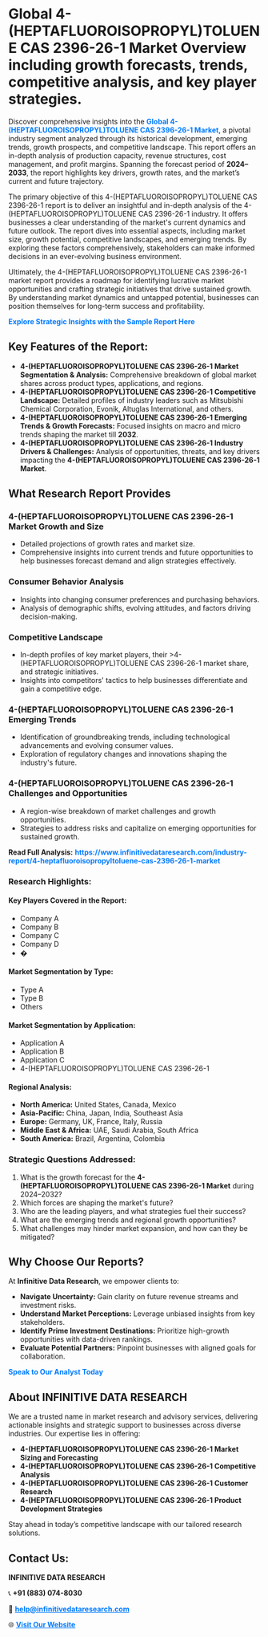 <h1>Global 4-(HEPTAFLUOROISOPROPYL)TOLUENE CAS 2396-26-1 Market Overview including growth forecasts, trends, competitive analysis, and key player strategies.</h1>
<p>
Discover comprehensive insights into the 
<a href="https://www.infinitivedataresearch.com/industry-report/4-heptafluoroisopropyltoluene-cas-2396-26-1-market" rel="dofollow" style="color: #007BFF; text-decoration: none;"><strong>Global 4-(HEPTAFLUOROISOPROPYL)TOLUENE CAS 2396-26-1 Market</strong></a>, a pivotal industry segment analyzed through its historical development, emerging trends, growth prospects, and competitive landscape. This report offers an in-depth analysis of production capacity, revenue structures, cost management, and profit margins. Spanning the forecast period of <strong>2024–2033</strong>, the report highlights key drivers, growth rates, and the market’s current and future trajectory.
</p>
<p>
The primary objective of this 4-(HEPTAFLUOROISOPROPYL)TOLUENE CAS 2396-26-1 report is to deliver an insightful and in-depth analysis of the 4-(HEPTAFLUOROISOPROPYL)TOLUENE CAS 2396-26-1 industry. It offers businesses a clear understanding of the market's current dynamics and future outlook. The report dives into essential aspects, including market size, growth potential, competitive landscapes, and emerging trends. By exploring these factors comprehensively, stakeholders can make informed decisions in an ever-evolving business environment.
</p>
<p>
Ultimately, the 4-(HEPTAFLUOROISOPROPYL)TOLUENE CAS 2396-26-1 market report provides a roadmap for identifying lucrative market opportunities and crafting strategic initiatives that drive sustained growth. By understanding market dynamics and untapped potential, businesses can position themselves for long-term success and profitability.
</p>
<p>
<a href="https://www.infinitivedataresearch.com/request-sample/reportId=111737" style="color: #007BFF; text-decoration: none;"><strong>Explore Strategic Insights with the Sample Report Here</strong></a>
</p>

<h2>Key Features of the Report:</h2>
<ul>
<li><strong>4-(HEPTAFLUOROISOPROPYL)TOLUENE CAS 2396-26-1 Market Segmentation & Analysis:</strong> Comprehensive breakdown of global market shares across product types, applications, and regions.</li>
<li><strong>4-(HEPTAFLUOROISOPROPYL)TOLUENE CAS 2396-26-1 Competitive Landscape:</strong> Detailed profiles of industry leaders such as Mitsubishi Chemical Corporation, Evonik, Altuglas International, and others.</li>
<li><strong>4-(HEPTAFLUOROISOPROPYL)TOLUENE CAS 2396-26-1 Emerging Trends & Growth Forecasts:</strong> Focused insights on macro and micro trends shaping the market till <strong>2032</strong>.</li>
<li><strong>4-(HEPTAFLUOROISOPROPYL)TOLUENE CAS 2396-26-1 Industry Drivers & Challenges:</strong> Analysis of opportunities, threats, and key drivers impacting the <strong>4-(HEPTAFLUOROISOPROPYL)TOLUENE CAS 2396-26-1 Market</strong>.</li>
</ul>

<h2>What Research Report Provides</h2>
<h3>4-(HEPTAFLUOROISOPROPYL)TOLUENE CAS 2396-26-1 Market Growth and Size</h3>
<ul>
<li>Detailed projections of growth rates and market size.</li>
<li>Comprehensive insights into current trends and future opportunities to help businesses forecast demand and align strategies effectively.</li>
</ul>

<h3>Consumer Behavior Analysis</h3>
<ul>
<li>Insights into changing consumer preferences and purchasing behaviors.</li>
<li>Analysis of demographic shifts, evolving attitudes, and factors driving decision-making.</li>
</ul>

<h3>Competitive Landscape</h3>
<ul>
<li>In-depth profiles of key market players, their >4-(HEPTAFLUOROISOPROPYL)TOLUENE CAS 2396-26-1 market share, and strategic initiatives.</li>
<li>Insights into competitors' tactics to help businesses differentiate and gain a competitive edge.</li>
</ul>

<h3>4-(HEPTAFLUOROISOPROPYL)TOLUENE CAS 2396-26-1 Emerging Trends</h3>
<ul>
<li>Identification of groundbreaking trends, including technological advancements and evolving consumer values.</li>
<li>Exploration of regulatory changes and innovations shaping the industry's future.</li>
</ul>

<h3>4-(HEPTAFLUOROISOPROPYL)TOLUENE CAS 2396-26-1 Challenges and Opportunities</h3>
<ul>
<li>A region-wise breakdown of market challenges and growth opportunities.</li>
<li>Strategies to address risks and capitalize on emerging opportunities for sustained growth.</li>
</ul>
<p><strong>Read Full Analysis:</strong> <a href="https://www.infinitivedataresearch.com/industry-report/4-heptafluoroisopropyltoluene-cas-2396-26-1-market" rel="dofollow" style="color: #007BFF; text-decoration: none;"><strong>https://www.infinitivedataresearch.com/industry-report/4-heptafluoroisopropyltoluene-cas-2396-26-1-market</strong></a></p>
<h3>Research Highlights:</h3>
<h4>Key Players Covered in the Report:</h4>
<ul><li>Company A</li><li>Company B</li><li>Company C</li><li>Company D</li><li>�</li></ul>
<h4>Market Segmentation by Type:</h4>
<ul><li>Type A</li><li>Type B</li><li>Others</li></ul>
<h4>Market Segmentation by Application:</h4>
<ul><li>Application A</li><li>Application B</li><li>Application C</li><li>4-(HEPTAFLUOROISOPROPYL)TOLUENE CAS 2396-26-1</li></ul>

<h4>Regional Analysis:</h4>
<ul>
<li><strong>North America:</strong> United States, Canada, Mexico</li>
<li><strong>Asia-Pacific:</strong> China, Japan, India, Southeast Asia</li>
<li><strong>Europe:</strong> Germany, UK, France, Italy, Russia</li>
<li><strong>Middle East & Africa:</strong> UAE, Saudi Arabia, South Africa</li>
<li><strong>South America:</strong> Brazil, Argentina, Colombia</li>
</ul>

<h3>Strategic Questions Addressed:</h3>
<ol>
<li>What is the growth forecast for the <strong>4-(HEPTAFLUOROISOPROPYL)TOLUENE CAS 2396-26-1 Market</strong> during 2024–2032?</li>
<li>Which forces are shaping the market's future?</li>
<li>Who are the leading players, and what strategies fuel their success?</li>
<li>What are the emerging trends and regional growth opportunities?</li>
<li>What challenges may hinder market expansion, and how can they be mitigated?</li>
</ol>

<h2>Why Choose Our Reports?</h2>
<p>At <strong>Infinitive Data Research</strong>, we empower clients to:</p>
<ul>
<li><strong>Navigate Uncertainty:</strong> Gain clarity on future revenue streams and investment risks.</li>
<li><strong>Understand Market Perceptions:</strong> Leverage unbiased insights from key stakeholders.</li>
<li><strong>Identify Prime Investment Destinations:</strong> Prioritize high-growth opportunities with data-driven rankings.</li>
<li><strong>Evaluate Potential Partners:</strong> Pinpoint businesses with aligned goals for collaboration.</li>
</ul>
<p><a href="https://www.infinitivedataresearch.com/industry-report/4-heptafluoroisopropyltoluene-cas-2396-26-1-market" rel="dofollow" style="color: #007BFF; text-decoration: none;"><strong>Speak to Our Analyst Today</strong></a></p>

<h2>About INFINITIVE DATA RESEARCH</h2>
<p>We are a trusted name in market research and advisory services, delivering actionable insights and strategic support to businesses across diverse industries. Our expertise lies in offering:</p>
<ul>
<li><strong>4-(HEPTAFLUOROISOPROPYL)TOLUENE CAS 2396-26-1 Market Sizing and Forecasting</strong></li>
<li><strong>4-(HEPTAFLUOROISOPROPYL)TOLUENE CAS 2396-26-1 Competitive Analysis</strong></li>
<li><strong>4-(HEPTAFLUOROISOPROPYL)TOLUENE CAS 2396-26-1 Customer Research</strong></li>
<li><strong>4-(HEPTAFLUOROISOPROPYL)TOLUENE CAS 2396-26-1 Product Development Strategies</strong></li>
</ul>
<p>Stay ahead in today’s competitive landscape with our tailored research solutions.</p>

<h2>Contact Us:</h2>
<p><strong>INFINITIVE DATA RESEARCH</strong></p>
<p>📞 <strong>+91 (883) 074-8030</strong></p>
<p>📧 <strong><a href="mailto:help@infinitivedataresearch.com" style="color: #007BFF;">help@infinitivedataresearch.com</a></strong></p>
<p>🌐 <strong><a href="https://www.infinitivedataresearch.com" rel="dofollow" style="color: #007BFF;">Visit Our Website</a></strong></p>